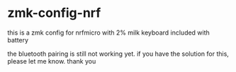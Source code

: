 # zmk-config-nrf

this is a zmk config for nrfmicro with 2% milk keyboard included with battery

the bluetooth pairing is still not working yet. if you have the solution for this, please let me know. thank you
